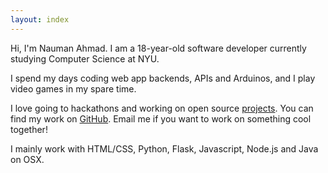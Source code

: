 ```yaml
---
layout: index
---
```


Hi, I'm Nauman Ahmad.
I am a 18-year-old
software developer
currently studying
Computer Science at NYU.

I spend my days coding web app backends,
APIs and Arduinos, and I play video games in my
spare time.

I love going to hackathons and working
on open source [projects](projects.html).
You can find my work on [GitHub][github].
Email me if you want to work on something cool
together!

I mainly work with HTML/CSS, Python, Flask, Javascript, Node.js and Java
on OSX.

[github]: https://github.com/itsnauman
